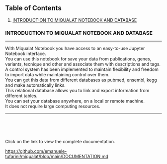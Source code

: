 
## Table of Contents <br>
1. [INTRODUCTION TO MIQUALAT NOTEBOOK AND DATABASE](#INTRODUCTION-TO-MIQUALAT-NOTEBOOK-AND-DATABASE) <br>
### INTRODUCTION TO MIQUALAT NOTEBOOK AND DATABASE <br>
***
With Miqualat Notebook you have access to an easy-to-use Jupyter Notebook interface. <br>
You can use this notebook for save your data from publications, genes, variants, tecnique and other and associate them with descriptions and tags. <br>
A control system has been implemented to maintain flexibility and freedom to import data while maintaining control over them. <br>
You can get this data from different databases as pubmed, ensembl, kegg and make automatically links. <br>
This relational database allows you to link and export information from different tables. <br>
You can set your database anywhere, on a local or remote machine. <br>
It does not require large computing resources. <br>
***



<br>
<br>
<br>
<br>
Click on the link to view the complete documentation. <br>

https://github.com/emanuele-tufarini/miqualat/blob/main/DOCUMENTATION.md <br>
